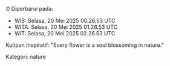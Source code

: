 ⏰ Diperbarui pada:
- WIB: Selasa, 20 Mei 2025 00.26.53 UTC
- WITA: Selasa, 20 Mei 2025 01.26.53 UTC
- WIT: Selasa, 20 Mei 2025 02.26.53 UTC

Kutipan Inspiratif:
"Every flower is a soul blossoming in nature."


Kategori: nature

